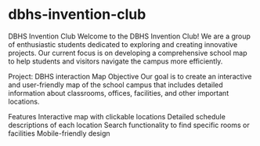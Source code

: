 # dbhs-invention-club
DBHS Invention Club
Welcome to the DBHS Invention Club! We are a group of enthusiastic students dedicated to exploring and creating innovative projects. Our current focus is on developing a comprehensive school map to help students and visitors navigate the campus more efficiently.

Project: DBHS interaction Map
Objective
Our goal is to create an interactive and user-friendly map of the school campus that includes detailed information about classrooms, offices, facilities, and other important locations.

Features
Interactive map with clickable locations
Detailed schedule descriptions of each location
Search functionality to find specific rooms or facilities
Mobile-friendly design
